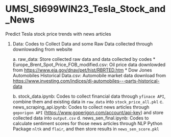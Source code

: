 # UMSI_SI699WIN23_Tesla_Stock_and_News
Predict Tesla stock price trends with news articles

1. Data: Codes to Collect Data and some Raw Data collected through downlowading from website
      
     a. raw_data: Store collected raw data and data collected by codes
         * Europe_Brent_Spot_Price_FOB_modified.csv: Oil price data downlowded from https://www.eia.gov/dnav/pet/hist/RBRTED.htm
         * Dow Jones Automobiles Historical Data.csv: Automobile market data download from https://www.investing.com/indices/dj-automobiles---parts-historical-data
         
     b. stock_data.ipynb: Codes to collect financial data through `yfinace API`, combine them and existing data in `raw_data` into `stock_price_all.pkl`
     c. news_scraping_api.ipynb: Codes to collect news articles through `geporigon API` (https://www.goperigon.com/account/api-key) and store collected data into `output.csv`
     d. news_sen_final.ipynb: Codes to calculate sentiment scores for those news articles through NLP Python Package `nltk` and `flair`, and then store results in `news_sen_score.pkl` 
